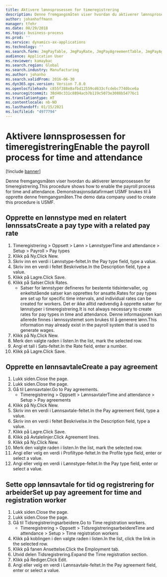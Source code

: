 ```yaml
---
title: Aktivere lønnsprosessen for timeregistrering
description: Denne fremgangsmåten viser hvordan du aktiverer lønnsprosessen for timeregistrering.
author: johanhoffmann
manager: tfehr
ms.date: 08/29/2018
ms.topic: business-process
ms.prod: ''
ms.service: dynamics-ax-applications
ms.technology: ''
ms.search.form: JmgPayTable, JmgPayRate, JmgPayAgreementTable, JmgPayAgreementLine, HcmWorker
audience: Application User
ms.reviewer: kamaybac
ms.search.region: Global
ms.search.industry: Manufacturing
ms.author: johanho
ms.search.validFrom: 2016-06-30
ms.dyn365.ops.version: Version 7.0.0
ms.openlocfilehash: c855f388e8afbd12559cd633cfcdebc7740bce6a
ms.sourcegitcommit: 38d40c331c8894acb7b119c5073e3088b54776c1
ms.translationtype: HT
ms.contentlocale: nb-NO
ms.lasthandoff: 01/15/2021
ms.locfileid: "4977794"
---
```

# <a name="enable-the-payroll-process-for-time-and-attendance"></a><span data-ttu-id="aeb9a-103">Aktivere lønnsprosessen for timeregistrering</span><span class="sxs-lookup"><span data-stu-id="aeb9a-103">Enable the payroll process for time and attendance</span></span>

[!include [banner](../../includes/banner.md)]

<span data-ttu-id="aeb9a-104">Denne fremgangsmåten viser hvordan du aktiverer lønnsprosessen for timeregistrering.</span><span class="sxs-lookup"><span data-stu-id="aeb9a-104">This procedure shows how to enable the payroll process for time and attendance.</span></span> <span data-ttu-id="aeb9a-105">Demonstrasjonsdatafirmaet USMF brukes til å opprette denne fremgangsmåten.</span><span class="sxs-lookup"><span data-stu-id="aeb9a-105">The demo data company used to create this procedure is USMF.</span></span>


## <a name="create-a-pay-type-with-a-related-pay-rate"></a><span data-ttu-id="aeb9a-106">Opprette en lønnstype med en relatert lønnssats</span><span class="sxs-lookup"><span data-stu-id="aeb9a-106">Create a pay type with a related pay rate</span></span>
1. <span data-ttu-id="aeb9a-107">Timeregistrering > Oppsett > Lønn > Lønnstyper</span><span class="sxs-lookup"><span data-stu-id="aeb9a-107">Time and attendance > Setup > Payroll > Pay types</span></span>
2. <span data-ttu-id="aeb9a-108">Klikk på Ny.</span><span class="sxs-lookup"><span data-stu-id="aeb9a-108">Click New.</span></span>
3. <span data-ttu-id="aeb9a-109">Skriv inn en verdi i Lønnstype-feltet.</span><span class="sxs-lookup"><span data-stu-id="aeb9a-109">In the Pay type field, type a value.</span></span>
4. <span data-ttu-id="aeb9a-110">Skriv inn en verdi i feltet Beskrivelse.</span><span class="sxs-lookup"><span data-stu-id="aeb9a-110">In the Description field, type a value.</span></span>
5. <span data-ttu-id="aeb9a-111">Klikk på Lagre.</span><span class="sxs-lookup"><span data-stu-id="aeb9a-111">Click Save.</span></span>
6. <span data-ttu-id="aeb9a-112">Klikk på Satser.</span><span class="sxs-lookup"><span data-stu-id="aeb9a-112">Click Rates.</span></span>
    * <span data-ttu-id="aeb9a-113">Satser for lønnstyper defineres for bestemte tidsintervaller, og enkeltstående satser kan opprettes for ansatte.</span><span class="sxs-lookup"><span data-stu-id="aeb9a-113">Rates for pay types are set up for specific time intervals, and individual rates can be created for workers.</span></span> <span data-ttu-id="aeb9a-114">Det er ikke alltid nødvendig å opprette satser for lønnstyper i timeregistrering.</span><span class="sxs-lookup"><span data-stu-id="aeb9a-114">It is not always necessary to create rates for pay types in time and attendance.</span></span> <span data-ttu-id="aeb9a-115">Denne informasjonen kan allerede finnes i lønnssystemet som brukes til å generere lønn.</span><span class="sxs-lookup"><span data-stu-id="aeb9a-115">This information may already exist in the payroll system that is used to generate wages.</span></span>  
7. <span data-ttu-id="aeb9a-116">Klikk på Ny.</span><span class="sxs-lookup"><span data-stu-id="aeb9a-116">Click New.</span></span>
8. <span data-ttu-id="aeb9a-117">Merk den valgte raden i listen.</span><span class="sxs-lookup"><span data-stu-id="aeb9a-117">In the list, mark the selected row.</span></span>
9. <span data-ttu-id="aeb9a-118">Angi et tall i Sats-feltet.</span><span class="sxs-lookup"><span data-stu-id="aeb9a-118">In the Rate field, enter a number.</span></span>
10. <span data-ttu-id="aeb9a-119">Klikk på Lagre.</span><span class="sxs-lookup"><span data-stu-id="aeb9a-119">Click Save.</span></span>

## <a name="create-a-pay-agreement"></a><span data-ttu-id="aeb9a-120">Opprette en lønnsavtale</span><span class="sxs-lookup"><span data-stu-id="aeb9a-120">Create a pay agreement</span></span>
1. <span data-ttu-id="aeb9a-121">Lukk siden.</span><span class="sxs-lookup"><span data-stu-id="aeb9a-121">Close the page.</span></span>
2. <span data-ttu-id="aeb9a-122">Lukk siden.</span><span class="sxs-lookup"><span data-stu-id="aeb9a-122">Close the page.</span></span>
3. <span data-ttu-id="aeb9a-123">Gå til Lønnsavtaler.</span><span class="sxs-lookup"><span data-stu-id="aeb9a-123">Go to Pay agreements.</span></span>
    * <span data-ttu-id="aeb9a-124">Timeregistrering > Oppsett > Lønnsavtaler</span><span class="sxs-lookup"><span data-stu-id="aeb9a-124">Time and attendance > Setup > Pay agreements</span></span>  
4. <span data-ttu-id="aeb9a-125">Klikk på Ny.</span><span class="sxs-lookup"><span data-stu-id="aeb9a-125">Click New.</span></span>
5. <span data-ttu-id="aeb9a-126">Skriv inn en verdi i Lønnsavtale-feltet.</span><span class="sxs-lookup"><span data-stu-id="aeb9a-126">In the Pay agreement field, type a value.</span></span>
6. <span data-ttu-id="aeb9a-127">Skriv inn en verdi i feltet Beskrivelse.</span><span class="sxs-lookup"><span data-stu-id="aeb9a-127">In the Description field, type a value.</span></span>
7. <span data-ttu-id="aeb9a-128">Klikk på Lagre.</span><span class="sxs-lookup"><span data-stu-id="aeb9a-128">Click Save.</span></span>
8. <span data-ttu-id="aeb9a-129">Klikk på Avtalelinjer.</span><span class="sxs-lookup"><span data-stu-id="aeb9a-129">Click Agreement lines.</span></span>
9. <span data-ttu-id="aeb9a-130">Klikk på Ny.</span><span class="sxs-lookup"><span data-stu-id="aeb9a-130">Click New.</span></span>
10. <span data-ttu-id="aeb9a-131">Merk den valgte raden i listen.</span><span class="sxs-lookup"><span data-stu-id="aeb9a-131">In the list, mark the selected row.</span></span>
11. <span data-ttu-id="aeb9a-132">Angi eller velg en verdi i Profiltype-feltet.</span><span class="sxs-lookup"><span data-stu-id="aeb9a-132">In the Profile type field, enter or select a value.</span></span>
12. <span data-ttu-id="aeb9a-133">Angi eller velg en verdi i Lønnstype-feltet.</span><span class="sxs-lookup"><span data-stu-id="aeb9a-133">In the Pay type field, enter or select a value.</span></span>

## <a name="set-up-pay-agreement-for-time-and-registration-worker"></a><span data-ttu-id="aeb9a-134">Sette opp lønnsavtale for tid og registrering for arbeider</span><span class="sxs-lookup"><span data-stu-id="aeb9a-134">Set up pay agreement for time and registration worker</span></span>
1. <span data-ttu-id="aeb9a-135">Lukk siden.</span><span class="sxs-lookup"><span data-stu-id="aeb9a-135">Close the page.</span></span>
2. <span data-ttu-id="aeb9a-136">Lukk siden.</span><span class="sxs-lookup"><span data-stu-id="aeb9a-136">Close the page.</span></span>
3. <span data-ttu-id="aeb9a-137">Gå til Tidsregistreringsarbeidere.</span><span class="sxs-lookup"><span data-stu-id="aeb9a-137">Go to Time registration workers.</span></span>
    * <span data-ttu-id="aeb9a-138">Timeregistrering > Oppsett > Tidsregistreringsarbeidere</span><span class="sxs-lookup"><span data-stu-id="aeb9a-138">Time and attendance > Setup > Time registration workers</span></span>  
4. <span data-ttu-id="aeb9a-139">Klikk på koblingen i den valgte raden i listen.</span><span class="sxs-lookup"><span data-stu-id="aeb9a-139">In the list, click the link in the selected row.</span></span>
5. <span data-ttu-id="aeb9a-140">Klikk på fanen Ansettelse.</span><span class="sxs-lookup"><span data-stu-id="aeb9a-140">Click the Employment tab.</span></span>
6. <span data-ttu-id="aeb9a-141">Utvid delen Tidsregistrering.</span><span class="sxs-lookup"><span data-stu-id="aeb9a-141">Expand the Time registration section.</span></span>
7. <span data-ttu-id="aeb9a-142">Klikk på Rediger.</span><span class="sxs-lookup"><span data-stu-id="aeb9a-142">Click Edit.</span></span>
8. <span data-ttu-id="aeb9a-143">Angi eller velg en verdi i Lønnsavtale-feltet.</span><span class="sxs-lookup"><span data-stu-id="aeb9a-143">In the Pay agreement field, enter or select a value.</span></span>

